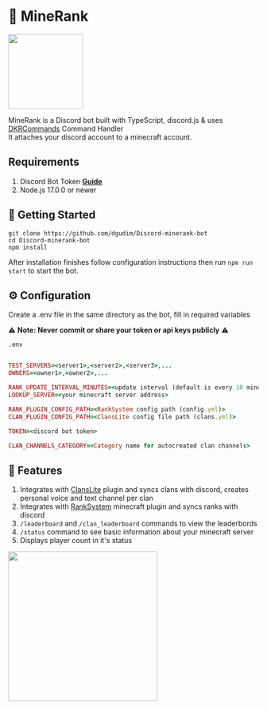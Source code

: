 <h1 id="title">🤖 MineRank</h1>

<img src="https://user-images.githubusercontent.com/34401005/196668897-6d98bae8-a76a-4bd8-aef3-eb9aab473d7a.png" height=150 id="icon"></img>

MineRank is a Discord bot built with TypeScript, discord.js & uses [DKRCommands](https://github.com/karelkryda/DKRCommands) Command Handler <br>
It attaches your discord account to a minecraft account.

## Requirements

1. Discord Bot Token **[Guide](https://discordjs.guide/preparations/setting-up-a-bot-application.html#creating-your-bot)**  
2. Node.js 17.0.0 or newer

## 🚀 Getting Started

```shell
git clone https://github.com/dgudim/Discord-minerank-bot
cd Discord-minerank-bot
npm install
```

After installation finishes follow configuration instructions then run `npm run start` to start the bot.

## ⚙️ Configuration

Create a .env file in the same directory as the bot, fill in required variables

⚠️ **Note: Never commit or share your token or api keys publicly** ⚠️

`.env`
```ruby

TEST_SERVERS=<server1>,<server2>,<server3>,...
OWNERS=<owner1>,<owner2>,...

RANK_UPDATE_INTERVAL_MINUTES=<update interval (default is every 10 minutes)>
LOOKUP_SERVER=<your minecraft server address>

RANK_PLUGIN_CONFIG_PATH=<RankSystem config path (config.yml)>
CLAN_PLUGIN_CONFIG_PATH=<ClansLite config file path (clans.yml)>

TOKEN=<discord bot token>

CLAN_CHANNELS_CATEGORY=<Category name for autocreated clan channels>
```

## 📝 Features
  1. Integrates with [ClansLite](https://www.spigotmc.org/resources/clanslite-1-19-support.97163/) plugin and syncs clans with discord, creates personal voice and text channel per clan
  2. Integrates with [RankSystem](https://github.com/MineIceServer/RankSystem) minecraft plugin and syncs ranks with discord
  3. `/leaderboard` and `/clan_leaderboard` commands to view the leaderbords
  4. `/status` command to see basic information about your minecraft server
  5. Displays player count in it's status
  
<img src="https://user-images.githubusercontent.com/34401005/196669805-93e9771e-217c-4bd7-acea-400ad26986ad.png" height=300 id="thumb"></img>
